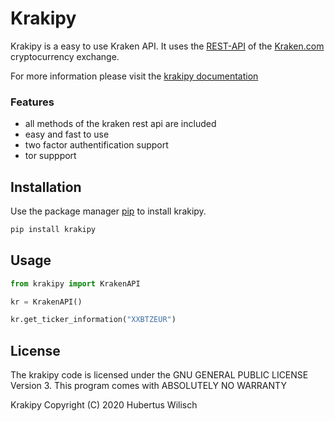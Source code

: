 # Krakipy
Krakipy is a easy to use Kraken API.
It uses the [REST-API](https://www.kraken.com/features/api) of the [Kraken.com](https://www.kraken.com) cryptocurrency exchange.

For more information please visit the [krakipy documentation](https://krakipy.readthedocs.io/en/latest/)

### Features
- all methods of the kraken rest api are included
- easy and fast to use
- two factor authentification support
- tor suppport

## Installation

Use the package manager [pip](https://pip.pypa.io/en/stable/) to install krakipy.

```bash
pip install krakipy
```

## Usage

```python
from krakipy import KrakenAPI

kr = KrakenAPI()

kr.get_ticker_information("XXBTZEUR")
```

## License

The krakipy code is licensed under the GNU GENERAL PUBLIC LICENSE Version 3.
This program comes with ABSOLUTELY NO WARRANTY

Krakipy  Copyright (C) 2020  Hubertus Wilisch
